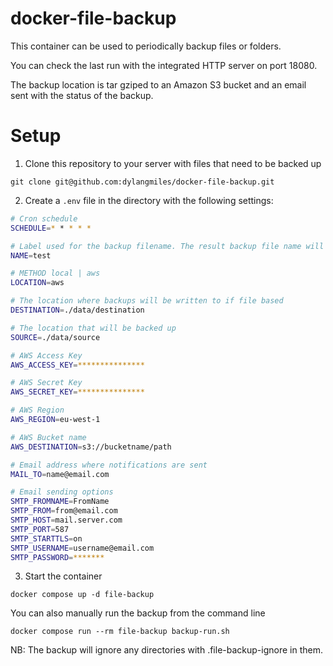 # docker-file-backup

This container can be used to periodically backup files or folders.

You can check the last run with the integrated HTTP server on port 18080.

The backup location is tar gziped to an Amazon S3 bucket and an email sent with the status of the backup.

# Setup

1. Clone this repository to your server with files that need to be backed up
```
git clone git@github.com:dylangmiles/docker-file-backup.git
```

2. Create a `.env` file in the directory with the following settings:
```bash
# Cron schedule
SCHEDULE=* * * * *

# Label used for the backup filename. The result backup file name will use the format  YYMMDD_HH_mm_ss_NAME_tar.gz
NAME=test

# METHOD local | aws
LOCATION=aws

# The location where backups will be written to if file based
DESTINATION=./data/destination

# The location that will be backed up
SOURCE=./data/source

# AWS Access Key
AWS_ACCESS_KEY=***************

# AWS Secret Key
AWS_SECRET_KEY=***************

# AWS Region
AWS_REGION=eu-west-1

# AWS Bucket name
AWS_DESTINATION=s3://bucketname/path

# Email address where notifications are sent
MAIL_TO=name@email.com

# Email sending options
SMTP_FROMNAME=FromName
SMTP_FROM=from@email.com
SMTP_HOST=mail.server.com
SMTP_PORT=587
SMTP_STARTTLS=on
SMTP_USERNAME=username@email.com
SMTP_PASSWORD=*******

```

3. Start the container
```
docker compose up -d file-backup
```

You can also manually run the backup from the command line
```
docker compose run --rm file-backup backup-run.sh
```

NB: The backup will ignore any directories with .file-backup-ignore in them.

